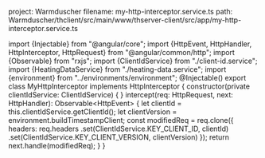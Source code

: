 project: Warmduscher
filename: my-http-interceptor.service.ts
path: Warmduscher/thclient/src/main/www/thserver-client/src/app/my-http-interceptor.service.ts

import {Injectable} from "@angular/core";
import {HttpEvent, HttpHandler, HttpInterceptor, HttpRequest} from "@angular/common/http";
import {Observable} from "rxjs";
import {ClientIdService} from "./client-id.service";
import {HeatingDataService} from "./heating-data.service";
import {environment} from "../environments/environment";
@Injectable()
export class MyHttpInterceptor implements HttpInterceptor {
  constructor(private clientIdService: ClientIdService) {
  }
  intercept(req: HttpRequest<any>, next: HttpHandler): Observable<HttpEvent<any>> {
    let clientId = this.clientIdService.getClientId();
    let clientVersion = environment.buildTimestampClient;
    const modifiedReq = req.clone({
      headers: req.headers
        .set(ClientIdService.KEY_CLIENT_ID, clientId)
        .set(ClientIdService.KEY_CLIENT_VERSION, clientVersion)
    });
    return next.handle(modifiedReq);
  }
}
